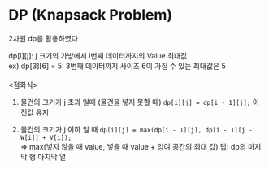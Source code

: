 # DP (Knapsack Problem)

2차원 dp를 활용하였다<br>

dp[i][j]: j 크기의 가방에서 i번째 데이터까지의 Value 최대값<br>
ex) dp[3][6] = 5: 3번째 데이터까지 사이즈 6이 가질 수 있는 최대값은 5<br><br>
<점화식><br>
1. 물건의 크기가 j 초과 일때 (물건을 넣지 못할 때)
   `dp[i][j] = dp[i - 1][j];` 이전값 유지

2. 물건의 크기가 j 이하 일 때
`dp[i][j] = max(dp[i - 1][j], dp[i - 1][j - W[i]] + V[i]);`<br>
=> max(넣지 않을 때 value, 넣을 때 value + 잉여 공간의 최대 값)
답: dp의 마지막 행 마지막 열<br>
